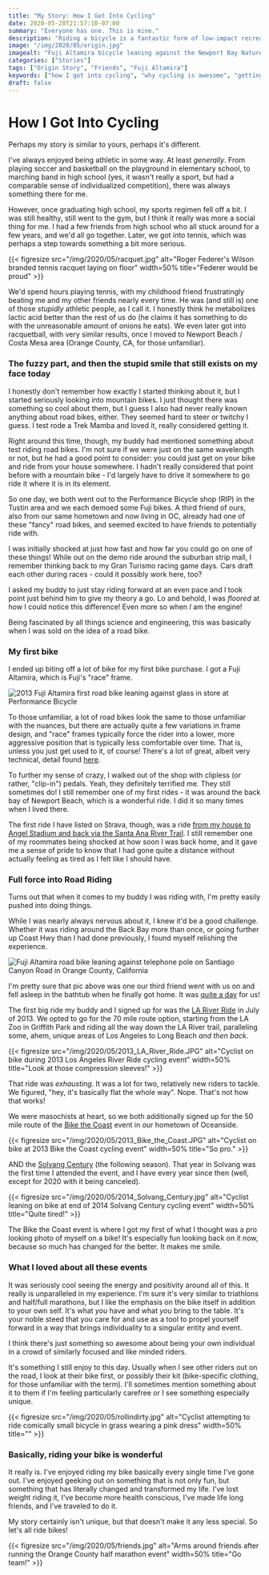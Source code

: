 ```yaml
---
title: "My Story: How I Got Into Cycling"
date: 2020-05-20T21:57:10-07:00
summary: "Everyone has one. This is mine."
description: "Riding a bicycle is a fantastic form of low-impact recreation and exercise and every cyclist has their origin story. This one is mine."
image: "/img/2020/05/origin.jpg"
imagealt: "Fuji Altamira bicycle leaning against the Newport Bay Nature Preserve sign near the Back Bay in Newport Beach, California. Image contains: bicycle, Newport Bay Nature Preserve, Newport Back Bay, sign, path, road"
categories: ["Stories"]
tags: ["Origin Story", "Friends", "Fuji Altamira"]
keywords: ["how I got into cycling", "why cycling is awesome", "getting started with road bike riding"]
draft: false
---
```

# How I Got Into Cycling
Perhaps my story is similar to yours, perhaps it's different. 

I've always enjoyed being athletic in some way. At least _generally_. From playing soccer and basketball on the playground in elementary school, to marching band in high school (yes, it wasn't really a sport, but had a comparable sense of individualized competition), there was always something there for me.

However, once graduating high school, my sports regimen fell off a bit. I was still healthy, still went to the gym, but I think it really was more a social thing for me. I had a few friends from high school who all stuck around for a few years, and we'd all go together. Later, we got into tennis, which was perhaps a step towards something a bit more serious.

{{< figresize src="/img/2020/05/racquet.jpg" alt="Roger Federer's Wilson branded tennis racquet laying on floor" width=50% title="Federer would be proud" >}}

We'd spend hours playing tennis, with my childhood friend frustratingly beating me and my other friends nearly every time. He was (and still is) one of those _stupidly_ athletic people, as I call it. I honestly think he metabolizes lactic acid better than the rest of us do (he claims it has something to do with the unreasonable amount of onions he eats). We even later got into racquetball, with very similar results, once I moved to Newport Beach / Costa Mesa area (Orange County, CA, for those unfamiliar).

### The fuzzy part, and then the stupid smile that still exists on my face today

I honestly don't remember how exactly I started thinking about it, but I started seriously looking into mountain bikes. I just thought there was something so cool about them, but I guess I also had never really known anything about road bikes, either. They seemed hard to steer or twitchy I guess. I test rode a Trek Mamba and loved it, really considered getting it.

Right around this time, though, my buddy had mentioned something about test riding road bikes. I'm not sure if we were just on the same wavelength or not, but he had a good point to consider: you could just get on your bike and ride from your house somewhere. I hadn't really considered that point before with a mountain bike - I'd largely have to drive it somewhere to go ride it where it is in its element.

So one day, we both went out to the Performance Bicycle shop (RIP) in the Tustin area and we each demoed some Fuji bikes. A third friend of ours, also from our same hometown and now living in OC, already had one of these "fancy" road bikes, and seemed excited to have friends to potentially ride with.

I was initially shocked at just how fast and how far you could go on one of these things! While out on the demo ride around the suburban strip mall, I remember thinking back to my Gran Turismo racing game days. Cars draft each other during races - could it possibly work here, too? 

I asked my buddy to just stay riding forward at an even pace and I took point just behind him to give my theory a go. Lo and behold, I was _floored_ at how I could notice this difference! Even more so when _I_ am the engine!

Being fascinated by all things science and engineering, this was basically when I was sold on the idea of a road bike.

### My first bike
I ended up biting off a lot of bike for my first bike purchase. I got a Fuji Altamira, which is Fuji's "race" frame.

![2013 Fuji Altamira first road bike leaning against glass in store at Performance Bicycle](/img/2020/05/fuji_first.jpg "Fresh from the store!")

To those unfamiliar, a lot of road bikes look the same to those unfamiliar with the nuances, but there are actually quite a few variations in frame design, and "race" frames typically force the rider into a lower, more aggressive position that is typically less comfortable over time. That is, unless you just get used to it, of course! There's a lot of great, albeit very technical, detail found [here](https://www.cyclingabout.com/understanding-bicycle-frame-geometry/).

To further my sense of crazy, I walked out of the shop with clipless (or rather, "clip-in") pedals. Yeah, they definitely terrified me. They still sometimes do! I still remember one of my first rides - it was around the back bay of Newport Beach, which is a wonderful ride. I did it so many times when I lived there. 

The first ride I have listed on Strava, though, was a ride [from my house to Angel Stadium and back via the Santa Ana River Trail](https://www.strava.com/activities/423816433). I still remember one of my roommates being shocked at how soon I was back home, and it gave me a sense of pride to know that I had gone quite a distance without actually feeling as tired as I felt like I should have.

### Full force into Road Riding
Turns out that when it comes to my buddy I was riding with, I'm pretty easily pushed into doing things.

While I was nearly always nervous about it, I knew it'd be a good challenge. Whether it was riding around the Back Bay more than once, or going further up Coast Hwy than I had done previously, I found myself relishing the experience.

![Fuji Altamira road bike leaning against telephone pole on Santiago Canyon Road in Orange County, California](/img/2020/05/santiago_canyon.jpg "Santiago Canyon is a wonderful ride")

I'm pretty sure that pic above was one our third friend went with us on and fell asleep in the bathtub when he finally got home. It was [quite a day](https://www.strava.com/activities/96688301) for us!

The first big ride my buddy and I signed up for was the [LA River Ride](https://la-bike.org/bike_ride/river-ride/) in July of 2013. We opted to go for the 70 mile route option, starting from the LA Zoo in Griffith Park and riding all the way down the LA River trail, paralleling some, ahem, unique areas of Los Angeles to Long Beach _and then back_. 

{{< figresize src="/img/2020/05/2013_LA_River_Ride.JPG" alt="Cyclist on bike during 2013 Los Angeles River Ride cycling event" width=50% title="Look at those compression sleeves!" >}}

That ride was _exhausting_. It was a lot for two, relatively new riders to tackle. We figured, "hey, it's basically flat the whole way". Nope. That's not how that works!

We were masochists at heart, so we both additionally signed up for the 50 mile route of the [Bike the Coast](https://visitoceanside.org/bike-the-coast/) event in our hometown of Oceanside.

{{< figresize src="/img/2020/05/2013_Bike_the_Coast.JPG" alt="Cyclist on bike at 2013 Bike the Coast cycling event" width=50% title="So pro." >}}

AND the [Solvang Century](https://www.bikescor.com/) (the following season). That year in Solvang was the first time I attended the event, and I have every year since then (well, except for 2020 with it being canceled).

{{< figresize src="/img/2020/05/2014_Solvang_Century.jpg" alt="Cyclist leaning on bike at end of 2014 Solvang Century cycling event" width=50% title="Quite tired!" >}}

The Bike the Coast event is where I got my first of what I thought was a pro looking photo of myself on a bike! It's especially fun looking back on it now, because so much has changed for the better. It makes me smile.

### What I loved about all these events
It was seriously cool seeing the energy and positivity around all of this. It really is unparalleled in my experience. I'm sure it's very similar to triathlons and half/full marathons, but I like the emphasis on the bike itself in addition to your own self. It's what _you_ have and what _you_ bring to the table. It's your noble steed that you care for and use as a tool to propel yourself forward in a way that brings individuality to a singular entity and event. 

I think there's just something so awesome about being your own individual in a crowd of similarly focused and like minded riders.

It's something I still enjoy to this day. Usually when I see other riders out on the road, I look at their bike first, or possibly their kit (bike-specific clothing, for those unfamiliar with the term). I'll sometimes mention something about it to them if I'm feeling particularly carefree or I see something especially unique.

{{< figresize src="/img/2020/05/rollindirty.jpg" alt="Cyclist attempting to ride comically small bicycle in grass wearing a pink dress" width=50% title="" >}}

### Basically, riding your bike is wonderful
It really is. I've enjoyed riding my bike basically every single time I've gone out. I've enjoyed geeking out on something that is not only fun, but something that has literally changed and transformed my life. I've lost weight riding it, I've become more health conscious, I've made life long friends, and I've traveled to do it.

My story certainly isn't unique, but that doesn't make it any less special. So let's all ride bikes!

{{< figresize src="/img/2020/05/friends.jpg" alt="Arms around friends after running the Orange County half marathon event" width=50% title="Go team!" >}}
